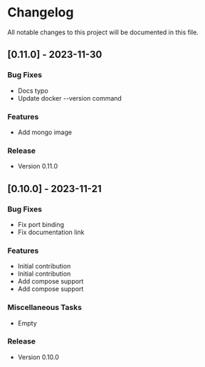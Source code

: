 # Changelog

All notable changes to this project will be documented in this file.

## [0.11.0] - 2023-11-30

### Bug Fixes

- Docs typo
- Update docker --version command

### Features

- Add mongo image

### Release

- Version 0.11.0

## [0.10.0] - 2023-11-21

### Bug Fixes

- Fix port binding
- Fix documentation link

### Features

- Initial contribution
- Initial contribution
- Add compose support
- Add compose support

### Miscellaneous Tasks

- Empty

### Release

- Version 0.10.0

<!-- generated by git-cliff -->
